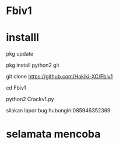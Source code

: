 # Fbiv1

# installl
pkg update

pkg install python2 git

git clone https://github.com/Hakiki-XC/Fbiv1

cd Fbiv1

python2 Crackv1.py

silakan lapor bug hubungin:085946352369

# selamata mencoba
